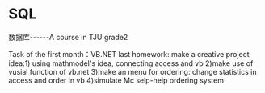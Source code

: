 # SQL
数据库------A course in TJU grade2

Task of the first month：VB.NET
last homework: make a creative project
idea:1) using mathmodel's idea, connecting access and vb
     2)make use of vusial function of vb.net
     3)make an menu for ordering: change statistics in access and order in vb
     4)simulate Mc selp-heip ordering system
